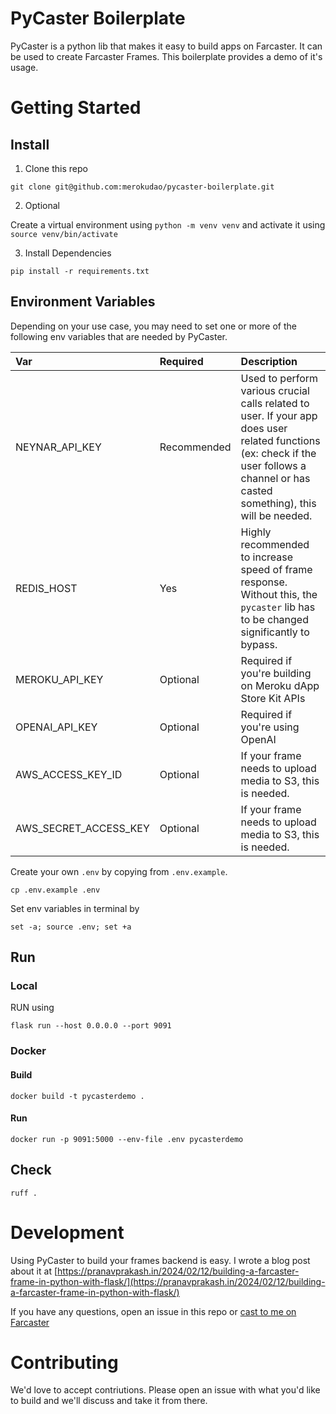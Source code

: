 # PyCaster Boilerplate

PyCaster is a python lib that makes it easy to build apps on Farcaster. It can be
used to create Farcaster Frames. This boilerplate provides a demo of it's usage.

# Getting Started

## Install

1. Clone this repo

```shell
git clone git@github.com:merokudao/pycaster-boilerplate.git
```

2. Optional

Create a virtual environment using `python -m venv venv` and
activate it using `source venv/bin/activate`

3. Install Dependencies

```shell
pip install -r requirements.txt
```

## Environment Variables

Depending on your use case, you may need to set one or more of the
following env variables that are needed by PyCaster.

| Var  | Required  | Description  |
|:----------|:----------|:----------|
| NEYNAR_API_KEY    | Recommended    | Used to perform various crucial calls related to user. If your app does user related functions (ex: check if the user follows a channel or has casted something), this will be needed.   |
| REDIS_HOST    | Yes    | Highly recommended to increase speed of frame response. Without this, the `pycaster` lib has to be changed significantly to bypass.   |
| MEROKU_API_KEY    | Optional    | Required if you're building on Meroku dApp Store Kit APIs    |
| OPENAI_API_KEY    | Optional    | Required if you're using OpenAI    |
| AWS_ACCESS_KEY_ID    | Optional    | If your frame needs to upload media to S3, this is needed.    |
| AWS_SECRET_ACCESS_KEY    | Optional    | If your frame needs to upload media to S3, this is needed.    |


Create your own `.env` by copying from `.env.example`.

```shell
cp .env.example .env
```

Set env variables in terminal by

```shell
set -a; source .env; set +a
```
## Run


### Local

RUN using

```shell
flask run --host 0.0.0.0 --port 9091
```


### Docker

#### Build

`docker build -t pycasterdemo .`

#### Run

`docker run -p 9091:5000 --env-file .env pycasterdemo`

## Check

`ruff .`

# Development

Using PyCaster to build your frames backend is easy. I wrote a blog post about it at [https://pranavprakash.in/2024/02/12/building-a-farcaster-frame-in-python-with-flask/](https://pranavprakash.in/2024/02/12/building-a-farcaster-frame-in-python-with-flask/)

If you have any questions, open an issue in this repo or [cast to me on Farcaster](https://warpcast.com/pranav)

# Contributing

We'd love to accept contriutions. Please open an issue with what you'd like to build and we'll discuss and take it from there.


